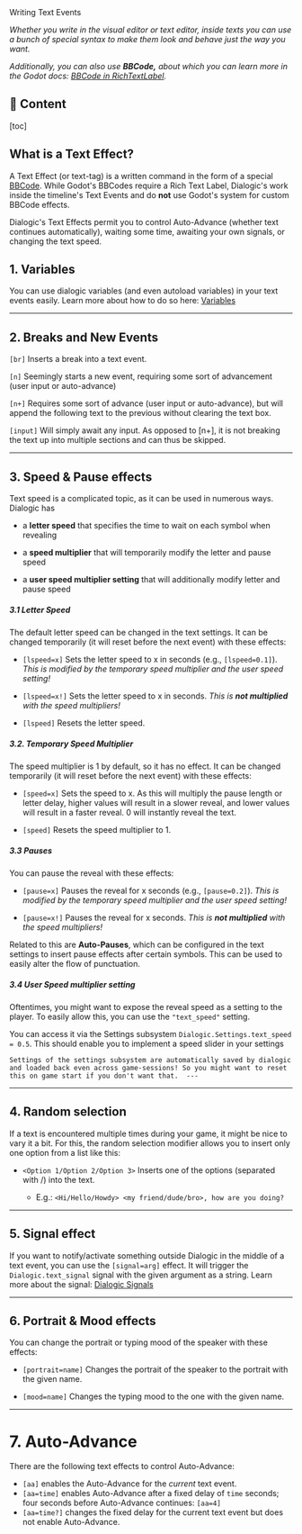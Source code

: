 <div class="header-banner tropical">
     <div class="header-label tropical">Writing Text Events</div>
</div>

*Whether you write in the visual editor or text editor, inside texts you can use a bunch of special syntax to make them look and behave just the way you want.*

*Additionally, you can also use **BBCode,** about which you can learn more in the Godot docs: [BBCode in RichTextLabel](https://docs.godotengine.org/en/stable/tutorials/ui/bbcode_in_richtextlabel.html).*

## 📜 Content

[toc]

## What is a Text Effect?

A Text Effect (or text-tag) is a written command in the form of a special [BBCode](https://docs.godotengine.org/en/stable/tutorials/ui/bbcode_in_richtextlabel.html).
While Godot's BBCodes require a Rich Text Label, Dialogic's work inside the timeline's Text Events and do **not** use Godot's system for custom BBCode effects.

Dialogic's Text Effects permit you to control Auto-Advance (whether text continues automatically), waiting some time, awaiting your own signals, or changing the text speed.


## 1. Variables

You can use dialogic variables (and even autoload variables) in your text events easily. Learn more about how to do so here: [Variables](./variables.md)



---

## 2. Breaks and New Events

`[br]` Inserts a break into a text event.

`[n]` Seemingly starts a new event, requiring some sort of advancement (user input or auto-advance)

`[n+]` Requires some sort of advance (user input or auto-advance), but will append the following text to the previous without clearing the text box.

`[input]` Will simply await any input. As opposed to [n+], it is not breaking the text up into multiple sections and can thus be skipped. 



---

## 3. Speed & Pause effects

Text speed is a complicated topic, as it can be used in numerous ways. Dialogic has

- a **letter speed** that specifies the time to wait on each symbol when revealing

- a **speed multiplier** that will temporarily modify the letter and pause speed

- a **user speed multiplier setting** that will additionally modify letter and pause speed

##### 3.1 Letter Speed

The default letter speed can be changed in the text settings. It can be changed temporarily (it will reset before the next event) with these effects:

- `[lspeed=x]` Sets the letter speed to x in seconds (e.g., `[lspeed=0.1]`). *This is modified by the temporary speed multiplier and the user speed setting!*

- `[lspeed=x!]` Sets the letter speed to x in seconds. *This is **not multiplied** with the speed multipliers!*

- `[lspeed]` Resets the letter speed.

##### 3.2. Temporary Speed Multiplier

The speed multiplier is 1 by default, so it has no effect. It can be changed temporarily (it will reset before the next event) with these effects:

- `[speed=x]` Sets the speed to x. As this will multiply the pause length or letter delay, higher values will result in a slower reveal, and lower values will result in a faster reveal. 0 will instantly reveal the text.

- `[speed]` Resets the speed multiplier to 1.

##### 3.3 Pauses

You can pause the reveal with these effects:

- `[pause=x]` Pauses the reveal for x seconds (e.g., `[pause=0.2]`). *This is modified by the temporary speed multiplier and the user speed setting!*

- `[pause=x!]` Pauses the reveal for x seconds. *This is **not multiplied** with the speed multipliers!*

Related to this are **Auto-Pauses**, which can be configured in the text settings to insert pause effects after certain symbols. This can be used to easily alter the flow of punctuation. 

##### 3.4 User Speed multiplier setting

Oftentimes, you might want to expose the reveal speed as a setting to the player. To easily allow this, you can use the `"text_speed"` setting. 

You can access it via the Settings subsystem `Dialogic.Settings.text_speed = 0.5`. This should enable you to implement a speed slider in your settings

```admonish
Settings of the settings subsystem are automatically saved by dialogic and loaded back even across game-sessions! So you might want to reset this on game start if you don't want that.  ---
```



---

## 4. Random selection

If a text is encountered multiple times during your game, it might be nice to vary it a bit. For this, the random selection modifier allows you to insert only one option from a list like this:

- `<Option 1/Option 2/Option 3>` Inserts one of the options (separated with /) into the text.
  
  - E.g.: `<Hi/Hello/Howdy> <my friend/dude/bro>, how are you doing?`



---

## 5. Signal effect

If you want to notify/activate something outside Dialogic in the middle of a text event, you can use the `[signal=arg]` effect. It will trigger the `Dialogic.text_signal` signal with the given argument as a string. Learn more about the signal: [Dialogic Signals](./dialogic-signals.md)



---

## 6. Portrait & Mood effects

You can change the portrait or typing mood of the speaker with these effects:

- `[portrait=name]` Changes the portrait of the speaker to the portrait with the given name.

- `[mood=name]` Changes the typing mood to the one with the given name.

---

# 7. Auto-Advance

There are the following text effects to control Auto-Advance:

- `[aa]` enables the Auto-Advance for the *current* text event.
- `[aa=time]` enables Auto-Advance after a fixed delay of `time` seconds; four seconds before Auto-Advance continues: `[aa=4]`
- `[aa=time?]` changes the fixed delay for the current text event but does not enable Auto-Advance.


